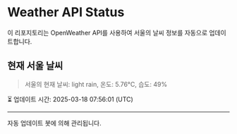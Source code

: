 
# Weather API Status

이 리포지토리는 OpenWeather API를 사용하여 서울의 날씨 정보를 자동으로 업데이트합니다.

## 현재 서울 날씨
> 서울의 현재 날씨: light rain, 온도: 5.76°C, 습도: 49%

⏳ 업데이트 시간: 2025-03-18 07:56:01 (UTC)

---
자동 업데이트 봇에 의해 관리됩니다.
